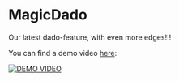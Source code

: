 # MagicDado
Our latest dado-feature, with even more edges!!!

You can find a demo video [here](https://www.youtube.com/watch?v=cCV8MiAyHlE):


[![DEMO VIDEO](https://img.youtube.com/vi/cCV8MiAyHlE/0.jpg)](https://www.youtube.com/watch?v=cCV8MiAyHlE)
